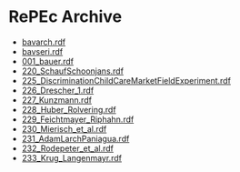<html lang="en">
<head>
    <meta charset="UTF-8">
    
</head>
<body>
    <h1>RePEc Archive</h1>
    <ul>
        <li><a href="bavarch.rdf">bavarch.rdf</a></li>
        <li><a href="bavseri.rdf">bavseri.rdf</a></li>
        <li><a href="wpaper/001_bauer.rdf">001_bauer.rdf</a></li>
        <li><a href="wpaper/220_SchaufSchoonjans.rdf">220_SchaufSchoonjans.rdf</a></li>
        <li><a href="wpaper/225_DiscriminationChildCareMarketFieldExperiment.rdf">225_DiscriminationChildCareMarketFieldExperiment.rdf</a></li>
        <li><a href="wpaper/226_Drescher_1.rdf">226_Drescher_1.rdf</a></li>
        <li><a href="wpaper/227_Kunzmann.rdf">227_Kunzmann.rdf</a></li>
        <li><a href="wpaper/228_Huber_Rolvering.rdf">228_Huber_Rolvering.rdf</a></li>
        <li><a href="wpaper/229_Feichtmayer_Riphahn.rdf">229_Feichtmayer_Riphahn.rdf</a></li>
        <li><a href="wpaper/230_Mierisch_et_al.rdf">230_Mierisch_et_al.rdf</a></li>
        <li><a href="wpaper/231_AdamLarchPaniagua.rdf">231_AdamLarchPaniagua.rdf</a></li>
        <li><a href="wpaper/232_Rodepeter_et_al.rdf">232_Rodepeter_et_al.rdf</a></li>
        <li><a href="wpaper/233_Krug_Langenmayr.rdf">233_Krug_Langenmayr.rdf</a></li>
